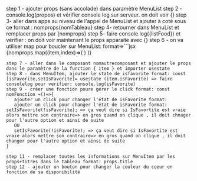 step 1 - ajouter props (sans accolade) dans paramètre MenuList
step 2 - console.log(propos) et vérifier console log sur serveur. on doit voir {}
step 3- aller dans apps au niveau de l'appel de MenuList et ajouter à coté sous ce format : nomprops{nomTableau}
step 4- retourner dans MenuList et remplacer props par {nomprops} 
step 5- faire console.log({listFood}) et vérifier : on doit voir maintenant le props apparaite avec {}
 step 6 - on va utiliser map pour boucler sur MenuList: format=>```jsx
 {nomprops.map((item,index)=>(
    <nomautrecomposant key={index} item={nompropsdansnomautrecomposant}>
 ) )}
 ```
 step 7 - aller dans le composant nomautrecomposant et ajouter le props dans le paramètre de la function { item } et importer usestate
step 8 - dans MenuItem, ajouter le state de isfavorite format: const [isFavorite,setIsFavorite]= usestate (item.isFavorite) => faire consolelog pour verifier: console.log(isFavorite)
step 9 - créer une fonction poure gérer le click format: const nomFonction =()=>{
    ajouter un click pour changer l'état de isFavorite format: 
    ajouter un click pour changer l'état de isFavorite format: setIsFavorite(!isFavorite); => ça veut dire si IsFavortite est vraie alors mettre son contraire=> en gros quand on clique , il doit chnager pour l'autre option et ainsi de suite
    OU
    setIsFavorite(!isFavorite); => ça veut dire si IsFavortite est vraie alors mettre son contraire=> en gros quand on clique , il doit changer pour l'autre option et ainsi de suite
}

step 11 - remplacer toutes les informations sur MenuItem par les props+titres dans le tableau format: props.title
step 12 - ajouter un bouton pour changer la couleur du coeur en fonction de sa disponibilité


